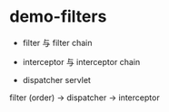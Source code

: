 # demo-filters

- filter 与 filter chain

- interceptor 与 interceptor chain

- dispatcher servlet


filter (order) -> dispatcher -> interceptor

